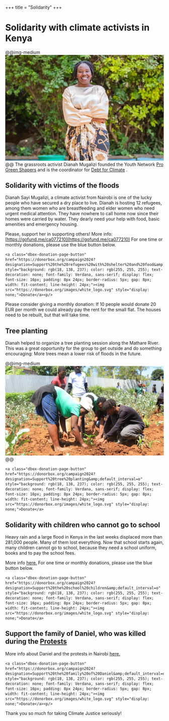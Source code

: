 +++
title = "Solidarity"
+++

# Solidarity with climate activists in Kenya
@@img-medium ![alt](/assets/dianah.jpeg) @@
The grassroots activist Dianah Mugalizi founded the Youth Network [Pro Green Shapers](https://youthcollective.restlessdevelopment.org/organisation/pro-green-shapers/) and is the coordinator for [Debt for Climate](https://www.debtforclimate.org/) . 

## Solidarity with victims of the floods
Dianah Sayi Mugalizi, a climate activist from Nairobi is one of the lucky people who have secured a dry place to live. Dianah is hosting 12 refugees, among them women who are breastfeeding and elder women who need urgent medical attention. They have nowhere to call home now since their homes were carried by water. They dearly need your help with food, basic amenities and emergency housing.

Please, support her in supporting others! More info: [https://gofund.me/ca077210](https://gofund.me/ca077210) For one time or monthly donations, please use the blue button below.

~~~
<a class="dbox-donation-page-button" href="https://donorbox.org/campaign2024?designation=Support%20the%20refugees%20with%20shelter%20and%20food&amp;default_interval=o" style="background: rgb(18, 138, 237); color: rgb(255, 255, 255); text-decoration: none; font-family: Verdana, sans-serif; display: flex; font-size: 16px; padding: 8px 24px; border-radius: 5px; gap: 8px; width: fit-content; line-height: 24px;"><img src="https://donorbox.org/images/white_logo.svg" style="display: none;">Donate</a><p/>
~~~

Please consider giving a monthly donation: If 10 people would donate 20 EUR per month we could already pay the rent for the small flat. The houses need to be rebuilt, but that will take time.

## Tree planting
Dianah helped to organize a tree planting session along the Mathare River. This was a great opportunity for the group to get outside and do something encouraging: More trees mean a lower risk of floods in the future.

@@img-medium ![alt](/assets/trees.jpeg) @@

~~~
<a class="dbox-donation-page-button" href="https://donorbox.org/campaign2024?designation=Support%20tree%20planting&amp;default_interval=o" style="background: rgb(18, 138, 237); color: rgb(255, 255, 255); text-decoration: none; font-family: Verdana, sans-serif; display: flex; font-size: 16px; padding: 8px 24px; border-radius: 5px; gap: 8px; width: fit-content; line-height: 24px;"><img src="https://donorbox.org/images/white_logo.svg" style="display: none;">Donate</a>
~~~

## Solidarity with children who cannot go to school
Heavy rain and a large flood in Kenya in the last weeks displaced more than 281,000 people. Many of them lost everything. Now that school starts again, many children cannot go to school, because they need a school uniform, books and to pay the school fees.

More info [here.](https://gofund.me/508e041b) For one time or monthly donations, please use the blue button below.

~~~
<a class="dbox-donation-page-button" href="https://donorbox.org/campaign2024?designation=Support%20the%20school%20children&amp;default_interval=o" style="background: rgb(18, 138, 237); color: rgb(255, 255, 255); text-decoration: none; font-family: Verdana, sans-serif; display: flex; font-size: 16px; padding: 8px 24px; border-radius: 5px; gap: 8px; width: fit-content; line-height: 24px;"><img src="https://donorbox.org/images/white_logo.svg" style="display: none;">Donate</a>
~~~

## Support the family of Daniel, who was killed during the  [Protests](/protests/)

More info about Daniel and the protests in Nairobi [here.](/protests/)

~~~
<a class="dbox-donation-page-button" href="https://donorbox.org/campaign2024?designation=Support%20the%20family%20of%20Daniel&amp;default_interval=o" style="background: rgb(18, 138, 237); color: rgb(255, 255, 255); text-decoration: none; font-family: Verdana, sans-serif; display: flex; font-size: 16px; padding: 8px 24px; border-radius: 5px; gap: 8px; width: fit-content; line-height: 24px;"><img src="https://donorbox.org/images/white_logo.svg" style="display: none;">Donate</a><p/>
~~~

Thank you so much for taking Climate Justice seriously!